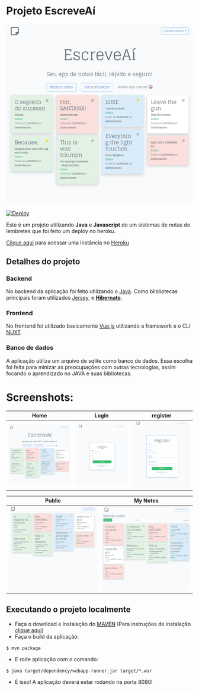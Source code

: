 # Projeto EscreveAí 

![alt](docs/home.png)

[![Deploy](https://www.herokucdn.com/deploy/button.svg)](https://heroku.com/deploy?template=https://github.com/Sancho41/java-notes)

Este é um projeto utilizando **Java** e **Javascript** de um sistemas de notas de lembretes que foi feito um deploy no heroku.

[Clique aqui](https://java-notes-sancho.herokuapp.com/) para acessar uma instância no [Heroku](https://heroku.com/)

## Detalhes do projeto
### Backend
No backend da aplicação foi feito utilizando o [Java](https://www.oracle.com/br/java/). Como blibliotecas principais foram utilizados [Jersey](https://eclipse-ee4j.github.io/jersey/), e **[Hibernate](https://hibernate.org/)**.

### Frontend
No frontend foi utilizado basicamente [Vue.js](https://vuejs.org/) utilizando a framework e o CLI [NUXT](https://nuxtjs.org/).

### Banco de dados
A aplicação utiliza um arquivo de sqlite como banco de dados. Essa escolha foi feita para minizar as preocupações com outras tecnologias, assim focando o aprendizado no JAVA e suas bibliotecas.

# Screenshots:

|            Home             |          Login           |          register           |
| :-------------------------: | :----------------------: | :-------------------------: |
| ![Home Page](docs/home.png) | ![Login](docs/login.png) | ![Login](docs/register.png) |

|            Public             |          My Notes           |
| :---------------------------: | :-------------------------: |
| ![Home Page](docs/public.png) | ![Login](docs/my_notes.png) |
  


## Executando o projeto localmente

- Faça o download e instalação do [MAVEN](https://maven.apache.org/) (Para instruções de instalação [clique aqui](https://maven.apache.org/install.html))
- Faça o build da aplicação: 
```shell
$ mvn package
```
- E rode aplicação com o comando:
```
$ java target/dependency/webapp-runner.jar target/*.war
```
- É isso! A aplicação deverá estar rodando na porta 8080!